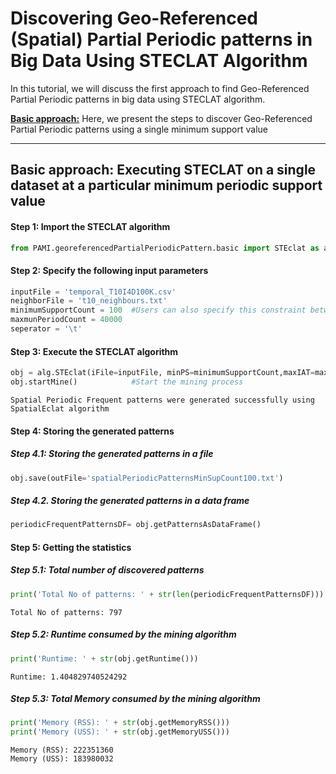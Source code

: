 # Discovering Geo-Referenced (Spatial) Partial Periodic patterns in Big Data Using STECLAT Algorithm

In this tutorial, we will discuss the first approach to find Geo-Referenced Partial Periodic patterns in big data using STECLAT algorithm.

[__Basic approach:__](#basicApproach) Here, we present the steps to discover Geo-Referenced Partial Periodic patterns using a single minimum support value

***

## <a id='basicApproach'>Basic approach: Executing STECLAT on a single dataset at a particular minimum periodic support value</a>

#### Step 1: Import the STECLAT algorithm

```python
from PAMI.georeferencedPartialPeriodicPattern.basic import STEclat as alg
```

#### Step 2: Specify the following input parameters


```python
inputFile = 'temporal_T10I4D100K.csv'
neighborFile = 't10_neighbours.txt'
minimumSupportCount = 100  #Users can also specify this constraint between 0 to 1.
maxmunPeriodCount = 40000
seperator = '\t'       
```

#### Step 3: Execute the STECLAT algorithm


```python
obj = alg.STEclat(iFile=inputFile, minPS=minimumSupportCount,maxIAT=maxmunPeriodCount, nFile=neighborFile,sep=seperator)    #initialize
obj.startMine()            #Start the mining process
```

    Spatial Periodic Frequent patterns were generated successfully using SpatialEclat algorithm


#### Step 4: Storing the generated patterns

##### Step 4.1: Storing the generated patterns in a file


```python
obj.save(outFile='spatialPeriodicPatternsMinSupCount100.txt')
```

##### Step 4.2. Storing the generated patterns in a data frame


```python
periodicFrequentPatternsDF= obj.getPatternsAsDataFrame()
```

#### Step 5: Getting the statistics

##### Step 5.1: Total number of discovered patterns 


```python
print('Total No of patterns: ' + str(len(periodicFrequentPatternsDF)))
```

    Total No of patterns: 797


##### Step 5.2: Runtime consumed by the mining algorithm


```python
print('Runtime: ' + str(obj.getRuntime()))
```

    Runtime: 1.404829740524292


##### Step 5.3: Total Memory consumed by the mining algorithm


```python
print('Memory (RSS): ' + str(obj.getMemoryRSS()))
print('Memory (USS): ' + str(obj.getMemoryUSS()))
```

    Memory (RSS): 222351360
    Memory (USS): 183980032


